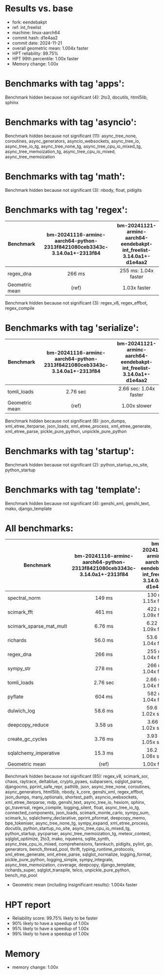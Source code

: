 # Results vs. base

- fork: eendebakpt
- ref: int_freelist
- machine: linux-aarch64
- commit hash: d1e4aa2
- commit date: 2024-11-21
- overall geometric mean: 1.004x faster
- HPT reliability: 99.75%
- HPT 99th percentile: 1.00x faster
- Memory change: 1.00x

Benchmarks with tag 'apps':
===========================

Benchmark hidden because not significant (4): 2to3, docutils, html5lib, sphinx

Benchmarks with tag 'asyncio':
==============================

Benchmark hidden because not significant (11): async_tree_none, coroutines, async_generators, asyncio_websockets, async_tree_io, async_tree_io_tg, async_tree_none_tg, async_tree_cpu_io_mixed_tg, async_tree_memoization_tg, async_tree_cpu_io_mixed, async_tree_memoization

Benchmarks with tag 'math':
===========================

Benchmark hidden because not significant (3): nbody, float, pidigits

Benchmarks with tag 'regex':
============================

| Benchmark      | bm-20241116-arminc-aarch64-python-2313f8421080ceb3343c-3.14.0a1+-2313f84 | bm-20241121-arminc-aarch64-eendebakpt-int_freelist-3.14.0a1+-d1e4aa2 |
|----------------|:------------------------------------------------------------------------:|:--------------------------------------------------------------------:|
| regex_dna      | 266 ms                                                                   | 255 ms: 1.04x faster                                                 |
| Geometric mean | (ref)                                                                    | 1.03x faster                                                         |

Benchmark hidden because not significant (3): regex_v8, regex_effbot, regex_compile

Benchmarks with tag 'serialize':
================================

| Benchmark      | bm-20241116-arminc-aarch64-python-2313f8421080ceb3343c-3.14.0a1+-2313f84 | bm-20241121-arminc-aarch64-eendebakpt-int_freelist-3.14.0a1+-d1e4aa2 |
|----------------|:------------------------------------------------------------------------:|:--------------------------------------------------------------------:|
| tomli_loads    | 2.76 sec                                                                 | 2.66 sec: 1.04x faster                                               |
| Geometric mean | (ref)                                                                    | 1.00x slower                                                         |

Benchmark hidden because not significant (8): json_dumps, xml_etree_iterparse, json_loads, xml_etree_process, xml_etree_generate, xml_etree_parse, pickle_pure_python, unpickle_pure_python

Benchmarks with tag 'startup':
==============================

Benchmark hidden because not significant (2): python_startup_no_site, python_startup

Benchmarks with tag 'template':
===============================

Benchmark hidden because not significant (4): genshi_xml, genshi_text, mako, django_template

All benchmarks:
===============

| Benchmark               | bm-20241116-arminc-aarch64-python-2313f8421080ceb3343c-3.14.0a1+-2313f84 | bm-20241121-arminc-aarch64-eendebakpt-int_freelist-3.14.0a1+-d1e4aa2 |
|-------------------------|:------------------------------------------------------------------------:|:--------------------------------------------------------------------:|
| spectral_norm           | 149 ms                                                                   | 130 ms: 1.15x faster                                                 |
| scimark_fft             | 461 ms                                                                   | 422 ms: 1.09x faster                                                 |
| scimark_sparse_mat_mult | 6.76 ms                                                                  | 6.22 ms: 1.09x faster                                                |
| richards                | 56.0 ms                                                                  | 53.6 ms: 1.04x faster                                                |
| regex_dna               | 266 ms                                                                   | 255 ms: 1.04x faster                                                 |
| sympy_str               | 278 ms                                                                   | 266 ms: 1.04x faster                                                 |
| tomli_loads             | 2.76 sec                                                                 | 2.66 sec: 1.04x faster                                               |
| pyflate                 | 604 ms                                                                   | 582 ms: 1.04x faster                                                 |
| dulwich_log             | 58.6 ms                                                                  | 59.6 ms: 1.02x slower                                                |
| deepcopy_reduce         | 3.58 us                                                                  | 3.66 us: 1.02x slower                                                |
| create_gc_cycles        | 3.76 ms                                                                  | 3.93 ms: 1.05x slower                                                |
| sqlalchemy_imperative   | 15.3 ms                                                                  | 16.2 ms: 1.06x slower                                                |
| Geometric mean          | (ref)                                                                    | 1.00x faster                                                         |

Benchmark hidden because not significant (85): regex_v8, scimark_sor, chaos, raytrace, deltablue, crypto_pyaes, subparsers, sqlglot_parse, djangocms, pprint_safe_repr, pathlib, json, async_tree_none, coroutines, async_generators, html5lib, nbody, k_core, genshi_xml, regex_effbot, json_dumps, many_optionals, shortest_path, asyncio_websockets, xml_etree_iterparse, mdp, genshi_text, async_tree_io, hexiom, sphinx, gc_traversal, regex_compile, logging_silent, float, async_tree_io_tg, connected_components, json_loads, scimark_monte_carlo, sympy_sum, scimark_lu, sqlalchemy_declarative, pprint_pformat, deepcopy_memo, bpe_tokeniser, async_tree_none_tg, sympy_expand, xml_etree_process, docutils, python_startup_no_site, async_tree_cpu_io_mixed_tg, python_startup, pycparser, async_tree_memoization_tg, meteor_contest, sqlglot_optimize, 2to3, mako, nqueens, sqlite_synth, async_tree_cpu_io_mixed, comprehensions, fannkuch, pidigits, pylint, go, generators, bench_thread_pool, thrift, typing_runtime_protocols, xml_etree_generate, xml_etree_parse, sqlglot_normalize, logging_format, pickle_pure_python, logging_simple, sympy_integrate, async_tree_memoization, coverage, deepcopy, django_template, richards_super, sqlglot_transpile, telco, unpickle_pure_python, bench_mp_pool

- Geometric mean (including insignificant results): 1.004x faster
# HPT report

- Reliability score: 99.75% likely to be faster
- 90% likely to have a speedup of 1.00x
- 95% likely to have a speedup of 1.00x
- 99% likely to have a speedup of 1.00x

# Memory
- memory change: 1.00x